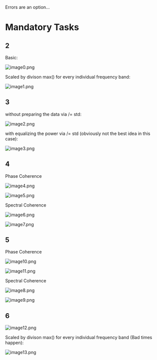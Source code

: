 Errors are an option... 

# Mandatory Tasks

## 2 

Basic: 

![image0.png](image0.png)

Scaled by divison max() for every individual frequency band:

![image1.png](image1.png)

## 3

without preparing the data via /= std: 

![image2.png](image2.png)

with equalizing the power via /= std (obviously not the best idea in this case):

![image3.png](image3.png)

## 4

Phase Coherence

![image4.png](image4.png)


![image5.png](image5.png)

Spectral Coherence

![image6.png](image6.png)


![image7.png](image7.png)

## 5

Phase Coherence

![image10.png](image10.png)


![image11.png](image11.png)


Spectral Coherence

![image8.png](image8.png)


![image9.png](image9.png)

## 6

![image12.png](image12.png)

Scaled by divison max() for every individual frequency band (Bad times happen):

![image13.png](image13.png)





